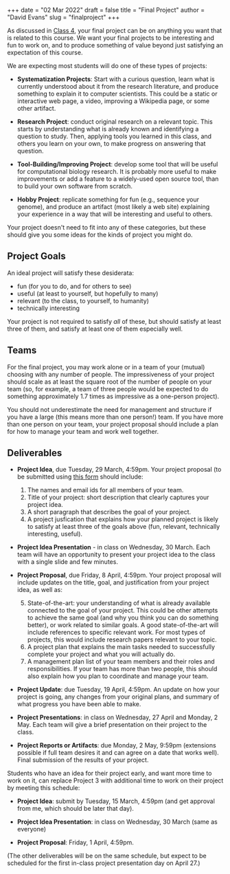 +++
date = "02 Mar 2022"
draft = false
title = "Final Project"
author = "David Evans"
slug = "finalproject"
+++

As discussed in [Class
4](/https://computingbiology.github.io/class4/), your final project
can be on anything you want that is related to this course. We want
your final projects to be interesting and fun to work on, and to
produce something of value beyond just satisfying an expectation of
this course.

We are expecting most students will do one of these types of projects:

- **Systematization Projects**: Start with a curious question, learn
what is currently understood about it from the research literature, and produce something to explain
it to computer scientists. This could be a static or interactive web page, a video, improving a Wikipedia page, or some other artifact.

- **Research Project**: conduct original research on a relevant
    topic. This starts by understanding what is already known and
    identifying a question to study. Then, applying tools you learned
    in this class, and others you learn on your own, to make progress
    on answering that question.

- **Tool-Building/Improving Project**: develop some tool that will be
    useful for computational biology research. It is probably more
    useful to make improvements or add a feature to a widely-used open
    source tool, than to build your own software from scratch.

- **Hobby Project**: replicate something for fun (e.g., sequence your
genome), and produce an artifact (most likely a web site) explaining
your experience in a way that will be interesting and useful to
others.

Your project doesn't need to fit into any of these categories, but
these should give you some ideas for the kinds of project you might
do.

## Project Goals

An ideal project will satisfy these desiderata:

- fun (for you to do, and for others to see)
- useful (at least to yourself, but hopefully to many)
- relevant (to the class, to yourself, to humanity)
- technically interesting

Your project is not required to satisfy _all_ of these, but should
satisfy at least three of them, and satisfy at least one of them
especially well.

## Teams

For the final project, you may work alone or in a team of your
(mutual) choosing with any number of people. The impressiveness of
your project should scale as at least the square root of the number of
people on your team (so, for example, a team of three people would be
expected to do something approximately 1.7 times as impressive as a
one-person project).

You should not underestimate the need for management and structure if
you have a large (this means more than one person!) team. If you have
more than one person on your team, your project proposal should
include a plan for how to manage your team and work well together.

## Deliverables

- **Project Idea**, due Tuesday, 29 March, 4:59pm. Your project proposal (to be submitted using [this form](https://forms.gle/3tiqgYZRuNXrSzN56) should include:
   1. The names and email ids for all members of your team.
   2. Title of your project: short description that clearly captures your
project idea.
   3. A short paragraph that describes the goal of your project.
   4. A project jusfication that explains how your planned project is likely to satisfy at least three of the goals above (fun, relevant, technically interesting, useful).

- **Project Idea Presentation** - in class on Wednesday, 30
    March. Each team will have an opportunity to present your project
    idea to the class with a single slide and few minutes.

- **Project Proposal**, due Friday, 8 April, 4:59pm. Your project proposal will include updates on the title, goal, and justification from your project idea, as well as:

   5. State-of-the-art: your understanding of what is already available connected to the goal of your project. This could be other attempts to achieve the same goal (and why you think you can do something better), or work related to similar goals. A good state-of-the-art will include references to specific relevant work. For most types of projects, this would include research papers relevant to your topic.
   6. A project plan that explains the main tasks needed to successfully complete your project and what you will actually do.
   7. A management plan list of your team members and their roles and
responsibilities. If your team has more than two people, this should
also explain how you plan to coordinate and manage your team.

- **Project Update**: due Tuesday, 19 April, 4:59pm. An update on how
    your project is going, any changes from your original plans, and
    summary of what progress you have been able to make.

- **Project Presentations**: in class on Wednesday, 27 April and
    Monday, 2 May. Each team will give a brief presentation on their
    project to the class.

- **Project Reports or Artifacts**: due Monday, 2 May, 9:59pm
    (extensions possible if full team desires it and can agree on a
    date that works well). Final submission of the results of your
    project.

Students who have an idea for their project early, and want more time to work on it, can replace Project 3 with additional time to work on their project by meeting this schedule:

- **Project Idea**: submit by Tuesday, 15 March, 4:59pm (and get
    approval from me, which should be later that day).

- **Project Idea Presentation**: in class on Wednesday, 30 March (same as everyone)

- **Project Proposal**: Friday, 1 April, 4:59pm.

(The other deliverables will be on the same schedule, but expect to be
scheduled for the first in-class project presentation day on April
27.)